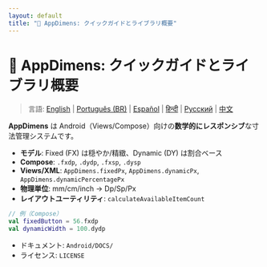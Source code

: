 ```yaml
---
layout: default
title: "🚀 AppDimens: クイックガイドとライブラリ概要"
---
```


# 🚀 AppDimens: クイックガイドとライブラリ概要

> 言語: [English](../../../../Android/appdimens_all/README.md) | [Português (BR)](../../pt-BR/Android/appdimens_all/README.md) | [Español](../../es/Android/appdimens_all/README.md) | [हिन्दी](../../hi/Android/appdimens_all/README.md) | [Русский](../../ru/Android/appdimens_all/README.md) | [中文](../../zh/Android/appdimens_all/README.md)

**AppDimens** は Android（Views/Compose）向けの**数学的にレスポンシブ**な寸法管理システムです。

- **モデル**: Fixed (FX) は穏やか/精緻、Dynamic (DY) は割合ベース
- **Compose**: `.fxdp`, `.dydp`, `.fxsp`, `.dysp`
- **Views/XML**: `AppDimens.fixedPx`, `AppDimens.dynamicPx`, `AppDimens.dynamicPercentagePx`
- **物理単位**: mm/cm/inch → Dp/Sp/Px
- **レイアウトユーティリティ**: `calculateAvailableItemCount`

```kotlin
// 例（Compose）
val fixedButton = 56.fxdp
val dynamicWidth = 100.dydp
```

- ドキュメント: `Android/DOCS/`
- ライセンス: `LICENSE`
